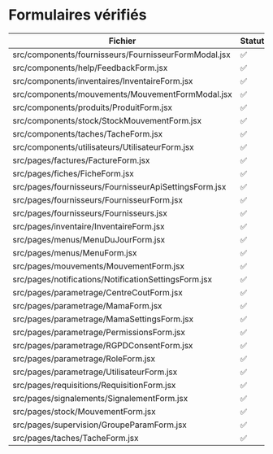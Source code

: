 # Formulaires vérifiés

| Fichier | Statut |
| --- | --- |
| src/components/fournisseurs/FournisseurFormModal.jsx | ✅ | // ✅ Correction Codex
| src/components/help/FeedbackForm.jsx | ✅ |
| src/components/inventaires/InventaireForm.jsx | ✅ |
| src/components/mouvements/MouvementFormModal.jsx | ✅ |
| src/components/produits/ProduitForm.jsx | ✅ |
| src/components/stock/StockMouvementForm.jsx | ✅ |
| src/components/taches/TacheForm.jsx | ✅ |
| src/components/utilisateurs/UtilisateurForm.jsx | ✅ |
| src/pages/factures/FactureForm.jsx | ✅ |
| src/pages/fiches/FicheForm.jsx | ✅ |
| src/pages/fournisseurs/FournisseurApiSettingsForm.jsx | ✅ |
| src/pages/fournisseurs/FournisseurForm.jsx | ✅ |
| src/pages/fournisseurs/Fournisseurs.jsx | ✅ |
| src/pages/inventaire/InventaireForm.jsx | ✅ |
| src/pages/menus/MenuDuJourForm.jsx | ✅ |
| src/pages/menus/MenuForm.jsx | ✅ |
| src/pages/mouvements/MouvementForm.jsx | ✅ |
| src/pages/notifications/NotificationSettingsForm.jsx | ✅ |
| src/pages/parametrage/CentreCoutForm.jsx | ✅ |
| src/pages/parametrage/MamaForm.jsx | ✅ |
| src/pages/parametrage/MamaSettingsForm.jsx | ✅ |
| src/pages/parametrage/PermissionsForm.jsx | ✅ |
| src/pages/parametrage/RGPDConsentForm.jsx | ✅ |
| src/pages/parametrage/RoleForm.jsx | ✅ |
| src/pages/parametrage/UtilisateurForm.jsx | ✅ |
| src/pages/requisitions/RequisitionForm.jsx | ✅ |
| src/pages/signalements/SignalementForm.jsx | ✅ |
| src/pages/stock/MouvementForm.jsx | ✅ |
| src/pages/supervision/GroupeParamForm.jsx | ✅ |
| src/pages/taches/TacheForm.jsx | ✅ |
